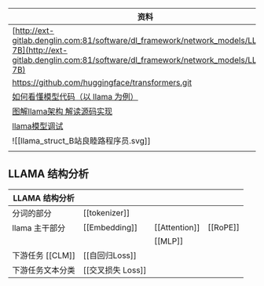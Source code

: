 
| 资料                                                                                                                                                               |
| ---------------------------------------------------------------------------------------------------------------------------------------------------------------- |
| [http://ext-gitlab.denglin.com:81/software/dl_framework/network_models/LLaMA-7B](http://ext-gitlab.denglin.com:81/software/dl_framework/network_models/LLaMA-7B) |
| https://github.com/huggingface/transformers.git                                                                                                                  |
| [如何看懂模型代码（以 llama 为例）]( https://www.bilibili.com/video/BV1qj411y7kF )                                                                                            |
| [图解llama架构 解读源码实现](https://www.bilibili.com/video/BV1nK4y1F7x7)                                                                                                  |
| [llama模型调试](https://www.bilibili.com/video/BV1Cw411y7gs)                                                                                                         |
| ![[llama_struct_B站良睦路程序员.svg]]                                                                                                                                   |
|                                                                                                                                                                  |

## LLAMA 结构分析
| LLAMA 结构分析   |               |               |          |
| ------------ | ------------- | ------------- | -------- |
| 分词的部分        | [[tokenizer]] |               |          |
| llama 主干部分   | [[Embedding]] | [[Attention]] | [[RoPE]] |
|              |               | [[MLP]]       |          |
| 下游任务 [[CLM]] | [[自回归Loss]]   |               |          |
| 下游任务文本分类     | [[交叉损失 Loss]] |               |          |
